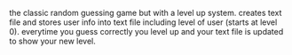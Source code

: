 the classic random guessing game but with a level up system.
creates text file and stores user info into text file including level of user (starts at level 0).
everytime you guess correctly you level up and your text file is updated to show your new level.
